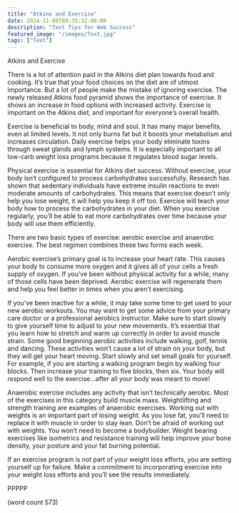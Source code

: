 ```yaml
---
title: "Atkins and Exercise"
date: 2024-11-06T09:35:32-08:00
description: "Text Tips for Web Success"
featured_image: "/images/Text.jpg"
tags: ["Text"]
---
```


Atkins and Exercise

There is a lot of attention paid in the Atkins diet plan towards food and cooking. It’s true that your food choices on the diet are of utmost importance. But a lot of people make the mistake of ignoring exercise. The newly released Atkins food pyramid shows the importance of exercise. It shows an increase in food options with increased activity. Exercise is important on the Atkins diet, and important for everyone’s overall health.

Exercise is beneficial to body, mind and soul. It has many major benefits, even at limited levels. It not only burns fat but it boosts your metabolism and increases circulation. Daily exercise helps your body eliminate toxins through sweat glands and lymph systems. It is especially important to all low-carb weight loss programs because it regulates blood sugar levels. 

Physical exercise is essential for Atkins diet success. Without exercise, your body isn’t configured to process carbohydrates successfully. Research has shown that sedentary individuals have extreme insulin reactions to even moderate amounts of carbohydrates. This means that exercise doesn’t only help you lose weight, it will help you keep it off too. Exercise will teach your body how to process the carbohydrates in your diet. When you exercise regularly, you’ll be able to eat more carbohydrates over time because your body will use them efficiently. 

There are two basic types of exercise: aerobic exercise and anaerobic exercise. The best regimen combines these two forms each week.

Aerobic exercise’s primary goal is to increase your heart rate. This causes your body to consume more oxygen and it gives all of your cells a fresh supply of oxygen. If you’ve been without physical activity for a while, many of those cells have been deprived. Aerobic exercise will regenerate them and help you feel better in times when you aren’t exercising. 

If you’ve been inactive for a while, it may take some time to get used to your new aerobic workouts. You may want to get some advice from your primary care doctor or a professional aerobics instructor. Make sure to start slowly to give yourself time to adjust to your new movements. It’s essential that you learn how to stretch and warm up correctly in order to avoid muscle strain. Some good beginning aerobic activities include walking, golf, tennis and dancing. These activities won’t cause a lot of strain on your body, but they will get your heart moving. Start slowly and set small goals for yourself. For example, if you are starting a walking program begin by walking four blocks. Then increase your training to five blocks, then six. Your body will respond well to the exercise…after all your body was meant to move!

Anaerobic exercise includes any activity that isn’t technically aerobic. Most of the exercises in this category build muscle mass. Weightlifting and strength training are examples of anaerobic exercises. Working out with weights is an important part of losing weight. As you lose fat, you’ll need to replace it with muscle in order to stay lean. Don’t be afraid of working out with weights. You won’t need to become a bodybuilder. Weight bearing exercises like isometrics and resistance training will help improve your bone density, your posture and your fat burning potential.

If an exercise program is not part of your weight loss efforts, you are setting yourself up for failure. Make a commitment to incorporating exercise into your weight loss efforts and you’ll see the results immediately.

PPPPP

(word count 573)
